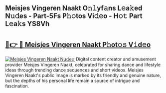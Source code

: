## Meisjes Vingeren Naakt O𝚗𝚕yf𝚊ns L𝚎a𝚔ed N𝚞𝚍es - Part-5Fs P𝚑𝚘tos Vi𝚍𝚎o - H𝚘𝚝 Part L𝚎a𝚔s YS8Vh

# <h2><a href="http://kf8jujh.oniu.top/?m=Meisjes+Vingeren+Naakt">🔗👉 🔴 Meisjes Vingeren Naakt P𝚑ot𝚘𝚜 V𝚒d𝚎o</a></h2>

[![Meisjes Vingeren Naakt Nu𝚍e𝚜](https://i.imgur.com/0qMVB7G.gif)](http://kf8jujh.oniu.top/?m=Meisjes+Vingeren+Naakt)
Digital content creator and amusement provider Meisjes Vingeren Naakt, celebrated for sharing dance and lifestyle ideas through trending dance sequences and short videos. Meisjes Vingeren Naakt's public image is marked by its friendly and genuine nature, but the depths of his personal life remain a source of intrigue and fascination.  

